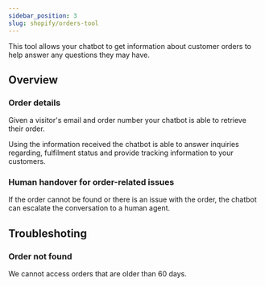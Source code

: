 ```yaml
---
sidebar_position: 3
slug: shopify/orders-tool
---
```


This tool allows your chatbot to get information about customer orders to help answer any questions they may have.

## Overview

### Order details

Given a visitor's email and order number your chatbot is able to retrieve their order.

Using the information received the chatbot is able to answer inquiries regarding, fulfilment status and provide tracking information to your customers.

### Human handover for order-related issues

If the order cannot be found or there is an issue with the order, the chatbot can escalate the conversation to a human agent.

## Troubleshoting

### Order not found

We cannot access orders that are older than 60 days.
